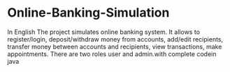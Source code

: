# Online-Banking-Simulation
In English The project simulates online banking system. It allows to register/login, deposit/withdraw money from accounts, add/edit recipients, transfer money between accounts and recipients, view transactions, make appointments. There are two roles user and admin.with complete codein java
